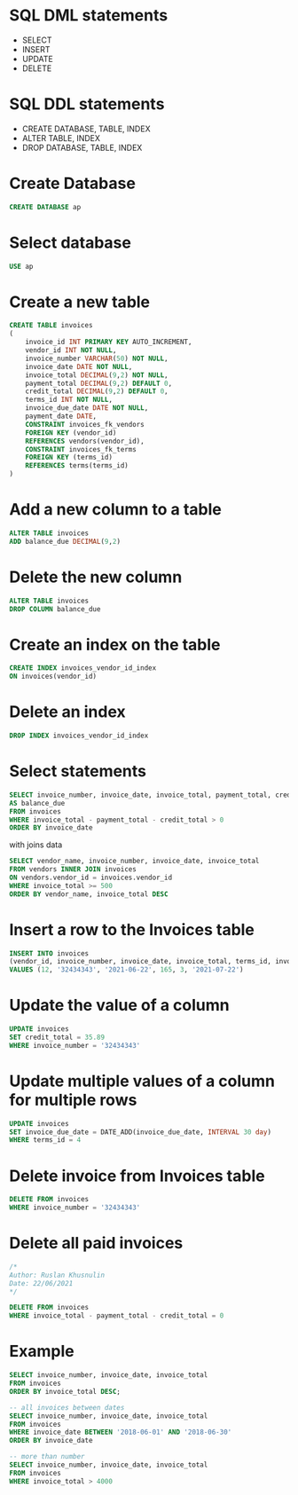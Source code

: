 # SQL DML statements

* SELECT
* INSERT
* UPDATE
* DELETE


# SQL DDL statements

* CREATE DATABASE, TABLE, INDEX
* ALTER TABLE, INDEX
* DROP DATABASE, TABLE, INDEX

# Create Database

``` sql
CREATE DATABASE ap 
```

# Select database
``` sql
USE ap
```

# Create a new table

``` sql
CREATE TABLE invoices
(
    invoice_id INT PRIMARY KEY AUTO_INCREMENT,
    vendor_id INT NOT NULL,
    invoice_number VARCHAR(50) NOT NULL,
    invoice_date DATE NOT NULL,
    invoice_total DECIMAL(9,2) NOT NULL,
    payment_total DECIMAL(9,2) DEFAULT 0,
    credit_total DECIMAL(9,2) DEFAULT 0,
    terms_id INT NOT NULL,
    invoice_due_date DATE NOT NULL,
    payment_date DATE,
    CONSTRAINT invoices_fk_vendors
    FOREIGN KEY (vendor_id)
    REFERENCES vendors(vendor_id),
    CONSTRAINT invoices_fk_terms
    FOREIGN KEY (terms_id)
    REFERENCES terms(terms_id)
)
```

# Add a new column to a table

``` sql
ALTER TABLE invoices
ADD balance_due DECIMAL(9,2)
```

# Delete the new column
``` sql
ALTER TABLE invoices
DROP COLUMN balance_due
```
# Create an index on the table

```sql
CREATE INDEX invoices_vendor_id_index
ON invoices(vendor_id)
```

# Delete an index
```sql
DROP INDEX invoices_vendor_id_index
``` 

# Select statements
```sql
SELECT invoice_number, invoice_date, invoice_total, payment_total, credit_total, invoice_total - payment_total - credit_total 
AS balance_due
FROM invoices
WHERE invoice_total - payment_total - credit_total > 0
ORDER BY invoice_date
```
with joins data
```sql
SELECT vendor_name, invoice_number, invoice_date, invoice_total
FROM vendors INNER JOIN invoices
ON vendors.vendor_id = invoices.vendor_id
WHERE invoice_total >= 500
ORDER BY vendor_name, invoice_total DESC
```

# Insert a row to the Invoices table

```sql
INSERT INTO invoices
(vendor_id, invoice_number, invoice_date, invoice_total, terms_id, invoices_due_date)
VALUES (12, '32434343', '2021-06-22', 165, 3, '2021-07-22')
```
# Update the value of a column

```sql
UPDATE invoices
SET credit_total = 35.89
WHERE invoice_number = '32434343'
```
# Update multiple values of a column for multiple rows

```sql
UPDATE invoices
SET invoice_due_date = DATE_ADD(invoice_due_date, INTERVAL 30 day) 
WHERE terms_id = 4
```
# Delete invoice from Invoices table
```sql
DELETE FROM invoices
WHERE invoice_number = '32434343'
```
# Delete all paid invoices
```sql
/*
Author: Ruslan Khusnulin
Date: 22/06/2021
*/

DELETE FROM invoices
WHERE invoice_total - payment_total - credit_total = 0
```
# Example
```sql
SELECT invoice_number, invoice_date, invoice_total 
FROM invoices 
ORDER BY invoice_total DESC;

-- all invoices between dates
SELECT invoice_number, invoice_date, invoice_total
FROM invoices
WHERE invoice_date BETWEEN '2018-06-01' AND '2018-06-30'
ORDER BY invoice_date

-- more than number
SELECT invoice_number, invoice_date, invoice_total
FROM invoices
WHERE invoice_total > 4000
```